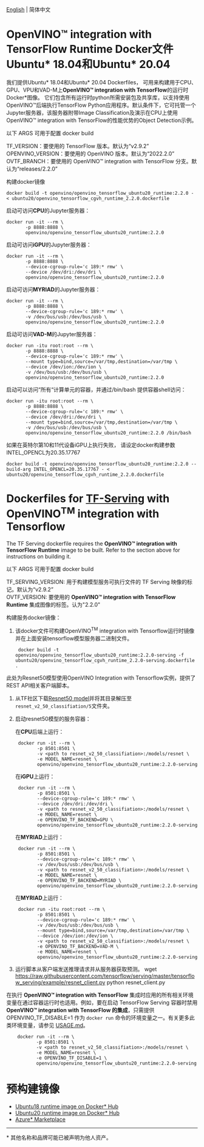 
[English](./README.md) | 简体中文
# **OpenVINO™ integration with TensorFlow Runtime** Docker文件 Ubuntu* 18.04和Ubuntu* 20.04 


我们提供Ubuntu* 18.04和Ubuntu* 20.04 Dockerfiles， 可用来构建用于CPU、GPU、VPU和VAD-M上**OpenVINO™ integration with TensorFlow**的运行时Docker*图像。
它们包含所有运行时python所需安装包及共享库，以支持使用OpenVINO™后端执行TensorFlow Python应用程序。默认条件下，它可托管一个Jupyter服务器，该服务器附带Image Classification及演示在CPU上使用OpenVINO™ integration with TensorFlow的性能优势的Object Detection示例。

以下 ARGS 可用于配置 docker build

TF_VERSION：要使用的 TensorFlow 版本。默认为“v2.9.2”  
OPENVINO_VERSION：要使用的 OpenVINO 版本。默认为“2022.2.0”  
OVTF_BRANCH：要使用的 OpenVINO™ integration with TensorFlow 分支。默认为“releases/2.2.0”  

构建docker镜像

	docker build -t openvino/openvino_tensorflow_ubuntu20_runtime:2.2.0 - < ubuntu20/openvino_tensorflow_cgvh_runtime_2.2.0.dockerfile
启动可访问**CPU**的Jupyter服务器：

	docker run -it --rm \
		   -p 8888:8888 \
		   openvino/openvino_tensorflow_ubuntu20_runtime:2.2.0

启动可访问**iGPU**的Jupyter服务器： 

	docker run -it --rm \
		   -p 8888:8888 \
		   --device-cgroup-rule='c 189:* rmw' \
		   --device /dev/dri:/dev/dri \
		   openvino/openvino_tensorflow_ubuntu20_runtime:2.2.0


启动可访问**MYRIAD**的Jupyter服务器： 

	docker run -it --rm \
		   -p 8888:8888 \
		   --device-cgroup-rule='c 189:* rmw' \
		   -v /dev/bus/usb:/dev/bus/usb \
		   openvino/openvino_tensorflow_ubuntu20_runtime:2.2.0

启动可访问**VAD-M**的Jupyter服务器：

	docker run -itu root:root --rm \
		   -p 8888:8888 \
		   --device-cgroup-rule='c 189:* rmw' \
		   --mount type=bind,source=/var/tmp,destination=/var/tmp \
		   --device /dev/ion:/dev/ion \
		   -v /dev/bus/usb:/dev/bus/usb \
		   openvino/openvino_tensorflow_ubuntu20_runtime:2.2.0

启动可以访问“所有“计算单元的容器，并通过/bin/bash 提供容器shell访问：

	docker run -itu root:root --rm \
		   -p 8888:8888 \
		   --device-cgroup-rule='c 189:* rmw' \
		   --device /dev/dri:/dev/dri \
		   --mount type=bind,source=/var/tmp,destination=/var/tmp \
		   -v /dev/bus/usb:/dev/bus/usb \
		   openvino/openvino_tensorflow_ubuntu20_runtime:2.2.0 /bin/bash

如果在英特尔第10和11代设备iGPU上执行失败， 请设定docker构建参数INTEL_OPENCL为20.35.17767 

	docker build -t openvino/openvino_tensorflow_ubuntu20_runtime:2.2.0 --build-arg INTEL_OPENCL=20.35.17767 - < ubuntu20/openvino_tensorflow_cgvh_runtime_2.2.0.dockerfile

# Dockerfiles for [TF-Serving](#https://github.com/tensorflow/serving) with OpenVINO<sup>TM</sup> integration with Tensorflow

The TF Serving dockerfile requires the **OpenVINO™ integration with TensorFlow Runtime** image to be built. Refer to the section above for instructions on building it.

以下 ARGS 可用于配置 docker build

TF_SERVING_VERSION: 用于构建模型服务可执行文件的 TF Serving 映像的标记。默认为“v2.9.2”  
OVTF_VERSION: 要使用的 **OpenVINO™ integration with TensorFlow Runtime** 集成图像的标签。认为"2.2.0"    

构建服务docker镜像：
1. 该docker文件可构建OpenVINO<sup>TM</sup> integration with Tensorflow运行时镜像并在上面安装tensorflow模型服务器二进制文件。

		docker build -t openvino/openvino_tensorflow_ubuntu20_runtime:2.2.0-serving -f ubuntu20/openvino_tensorflow_cgvh_runtime_2.2.0-serving.dockerfile .

此处为Resnet50模型使用OpenVINO Integration with Tensorflow实例，提供了REST API相关客户端脚本。

1. 从TF社区下载[Resnet50 model](#https://storage.googleapis.com/tfhub-modules/google/imagenet/resnet_v2_50/classification/5.tar.gz)并将其目录解压至`resnet_v2_50_classifiation/5`文件夹。 

2. 启动resnet50模型的服务容器：
	
	在**CPU**后端上运行：

		docker run -it --rm \
			   -p 8501:8501 \
			   -v <path to resnet_v2_50_classifiation>:/models/resnet \
			   -e MODEL_NAME=resnet \
			   openvino/openvino_tensorflow_ubuntu20_runtime:2.2.0-serving

	在**iGPU**上运行：

		docker run -it --rm \
			   -p 8501:8501 \
			   --device-cgroup-rule='c 189:* rmw' \
			   --device /dev/dri:/dev/dri \
			   -v <path to resnet_v2_50_classifiation>:/models/resnet \
			   -e MODEL_NAME=resnet \
			   -e OPENVINO_TF_BACKEND=GPU \
			   openvino/openvino_tensorflow_ubuntu20_runtime:2.2.0-serving

	在**MYRIAD**上运行：

		docker run -it --rm \
			   -p 8501:8501 \
			   --device-cgroup-rule='c 189:* rmw' \
			   -v /dev/bus/usb:/dev/bus/usb \
			   -v <path to resnet_v2_50_classifiation>:/models/resnet \
			   -e MODEL_NAME=resnet \
			   -e OPENVINO_TF_BACKEND=MYRIAD \
			   openvino/openvino_tensorflow_ubuntu20_runtime:2.2.0-serving
	
	在**MYRIAD**上运行：

		docker run -itu root:root --rm \
			   -p 8501:8501 \
			   --device-cgroup-rule='c 189:* rmw' \
			   -v /dev/bus/usb:/dev/bus/usb \
			   --mount type=bind,source=/var/tmp,destination=/var/tmp \
			   --device /dev/ion:/dev/ion \
			   -v <path to resnet_v2_50_classifiation>:/models/resnet \
			   -e OPENVINO_TF_BACKEND=VAD-M \
			   -e MODEL_NAME=resnet \
			   openvino/openvino_tensorflow_ubuntu20_runtime:2.2.0-serving

3. 运行脚本从客户端发送推理请求并从服务器获取预测。
		wget https://raw.githubusercontent.com/tensorflow/serving/master/tensorflow_serving/example/resnet_client.py
		python resnet_client.py

在执行 **OpenVINO™ integration with TensorFlow** 集成时应用的所有相关环境变量在通过容器运行时也适用。例如，要在启动 TensorFlow Serving 容器时禁用 **OpenVINO™ integration with TensorFlow 的集成**，只需提供 OPENVINO_TF_DISABLE=1 作为 `docker run` 命令的环境变量之一。有关更多此类环境变量，请参见 [USAGE.md](../docs/USAGE_cn.md)。


		docker run -it --rm \
			   -p 8501:8501 \
			   -v <path to resnet_v2_50_classifiation>:/models/resnet \
			   -e MODEL_NAME=resnet \
			   -e OPENVINO_TF_DISABLE=1 \
			   openvino/openvino_tensorflow_ubuntu20_runtime:2.2.0-serving

# 预构建镜像

- [Ubuntu18 runtime image on Docker* Hub](https://hub.docker.com/r/openvino/openvino_tensorflow_ubuntu18_runtime)
- [Ubuntu20 runtime image on Docker* Hub](https://hub.docker.com/r/openvino/openvino_tensorflow_ubuntu20_runtime)
- [Azure* Marketplace](https://azuremarketplace.microsoft.com/en-us/marketplace/apps/intel_corporation.openvinotensorflow)

---
\* 其他名称和品牌可能已被声明为他人资产。
